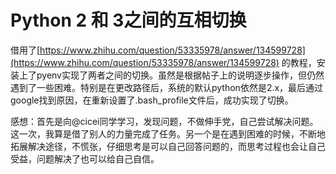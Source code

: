 # Python 2 和 3之间的互相切换

借用了[https://www.zhihu.com/question/53335978/answer/134599728](https://www.zhihu.com/question/53335978/answer/134599728) 的教程，安装上了pyenv实现了两者之间的切换。虽然是根据帖子上的说明逐步操作，但仍然遇到了一些困难。特别是在更改路径后，系统的默认python依然是2.x，最后通过google找到原因，在重新设置了.bash\_profile文件后，成功实现了切换。

感想：首先是向@cicei同学学习，发现问题，不做伸手党，自己尝试解决问题。这一次，我算是借了别人的力量完成了任务。另一个是在遇到困难的时候，不断地拓展解决途径，不慌张，仔细思考是可以自己回答问题的，而思考过程也会让自己受益，问题解决了也可以给自己自信。



# 

